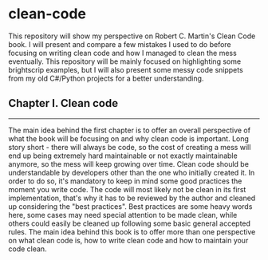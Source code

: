 # clean-code

This repository will show my perspective on Robert C. Martin's Clean Code book. I will present and compare a few mistakes I used to do before focusing on writing clean code and how I managed to clean the mess eventually. This repository will be mainly focused on highlighting some brightscrip examples, but I will also present some messy code snippets from my old C#/Python projects for a better understanding.

## Chapter I. Clean code
- - - -
The main idea behind the first chapter is to offer an overall perspective of what the book will be focusing on and why clean code is important. Long story short - there will always be code, so the cost of creating a mess will end up being extremely hard maintainable or not exactly maintainable anymore, so the mess will keep growing over time. Clean code should be understandable by developers other than the one who initially created it. In order to do so, it's mandatory to keep in mind some good practices the moment you write code. The code will most likely not be clean in its first implementation, that's why it has to be reviewed by the author and cleaned up considering the "best practices". Best practices are some heavy words here, some cases may need special attention to be made clean, while others could easily be cleaned up following some basic general accepted rules. The main idea behind this book is to offer more than one perspective on what clean code is, how to write clean code and how to maintain your code clean.